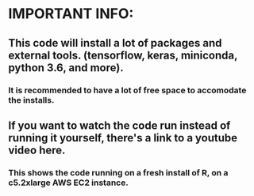 # IMPORTANT INFO:
## This code will install a lot of packages and external tools. (tensorflow, keras, miniconda, python 3.6, and more). 
### It is recommended to have a lot of free space to accomodate the installs. 
## If you want to watch the code run instead of running it yourself, there's a link to a youtube video here. 
### This shows the code running on a fresh install of R, on a c5.2xlarge AWS EC2 instance.
